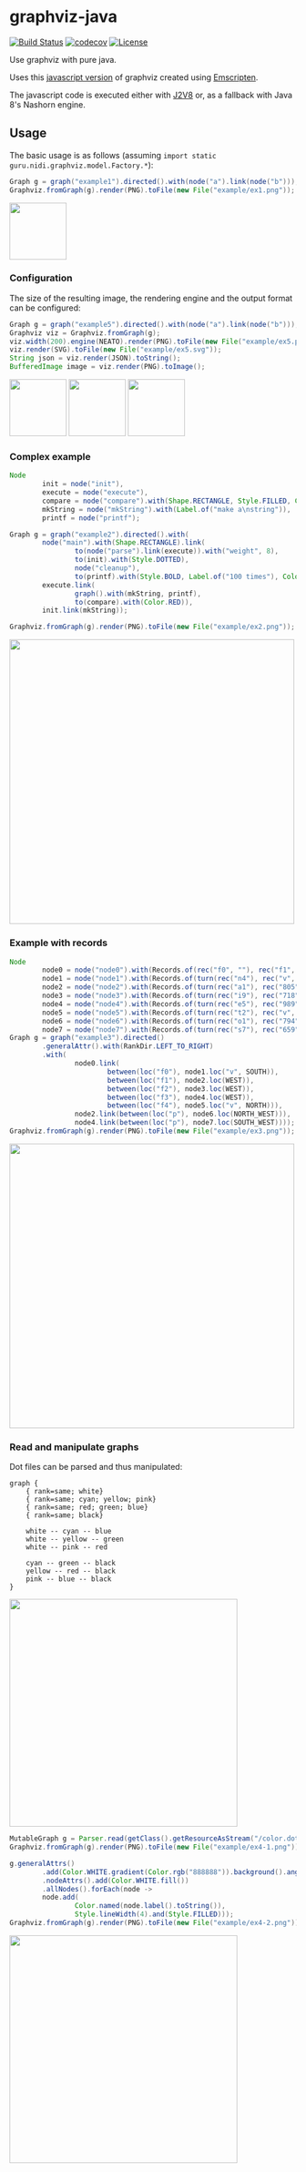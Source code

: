 # graphviz-java 
[![Build Status](https://travis-ci.org/nidi3/graphviz-java.svg)](https://travis-ci.org/nidi3/graphviz-java)
[![codecov](https://codecov.io/gh/nidi3/graphviz-java/branch/master/graph/badge.svg)](https://codecov.io/gh/nidi3/graphviz-java)
[![License](https://img.shields.io/badge/License-Apache%202.0-blue.svg)](https://opensource.org/licenses/Apache-2.0)

Use graphviz with pure java.

Uses this [javascript version](https://github.com/mdaines/viz.js) of graphviz created using 
[Emscripten](https://github.com/kripken/emscripten).

The javascript code is executed either with [J2V8](https://github.com/eclipsesource/J2V8) or, 
as a fallback with Java 8's Nashorn engine.

## Usage
The basic usage is as follows (assuming `import static guru.nidi.graphviz.model.Factory.*`):

[//]: # (basic)
```java
Graph g = graph("example1").directed().with(node("a").link(node("b")));
Graphviz.fromGraph(g).render(PNG).toFile(new File("example/ex1.png"));
```
[//]: # (end)
<img src="https://rawgit.com/nidi3/graphviz-java/master/example/ex1.png" width="100">

### Configuration
The size of the resulting image, the rendering engine and the output format can be configured:

[//]: # (config)
```java
Graph g = graph("example5").directed().with(node("a").link(node("b")));
Graphviz viz = Graphviz.fromGraph(g);
viz.width(200).engine(NEATO).render(PNG).toFile(new File("example/ex5.png"));
viz.render(SVG).toFile(new File("example/ex5.svg"));
String json = viz.render(JSON).toString();
BufferedImage image = viz.render(PNG).toImage();
```
[//]: # (end)
<img src="https://rawgit.com/nidi3/graphviz-java/master/example/ex5b.png" width="100">
<img src="https://rawgit.com/nidi3/graphviz-java/master/example/ex5s.png" width="100">
<img src="https://rawgit.com/nidi3/graphviz-java/master/example/ex5.svg" width="100">

### Complex example

[//]: # (complex)
```java
Node
        init = node("init"),
        execute = node("execute"),
        compare = node("compare").with(Shape.RECTANGLE, Style.FILLED, Color.hsv(.7, .3, 1.0)),
        mkString = node("mkString").with(Label.of("make a\nstring")),
        printf = node("printf");

Graph g = graph("example2").directed().with(
        node("main").with(Shape.RECTANGLE).link(
                to(node("parse").link(execute)).with("weight", 8),
                to(init).with(Style.DOTTED),
                node("cleanup"),
                to(printf).with(Style.BOLD, Label.of("100 times"), Color.RED)),
        execute.link(
                graph().with(mkString, printf),
                to(compare).with(Color.RED)),
        init.link(mkString));

Graphviz.fromGraph(g).render(PNG).toFile(new File("example/ex2.png"));
```
[//]: # (end)
<img src="https://rawgit.com/nidi3/graphviz-java/master/example/ex2.png" width="500">

### Example with records
[//]: # (records)
```java
Node
        node0 = node("node0").with(Records.of(rec("f0", ""), rec("f1", ""), rec("f2", ""), rec("f3", ""), rec("f4", ""))),
        node1 = node("node1").with(Records.of(turn(rec("n4"), rec("v", "719"), rec("")))),
        node2 = node("node2").with(Records.of(turn(rec("a1"), rec("805"), rec("p", "")))),
        node3 = node("node3").with(Records.of(turn(rec("i9"), rec("718"), rec("")))),
        node4 = node("node4").with(Records.of(turn(rec("e5"), rec("989"), rec("p", "")))),
        node5 = node("node5").with(Records.of(turn(rec("t2"), rec("v", "959"), rec("")))),
        node6 = node("node6").with(Records.of(turn(rec("o1"), rec("794"), rec("")))),
        node7 = node("node7").with(Records.of(turn(rec("s7"), rec("659"), rec(""))));
Graph g = graph("example3").directed()
        .generalAttr().with(RankDir.LEFT_TO_RIGHT)
        .with(
                node0.link(
                        between(loc("f0"), node1.loc("v", SOUTH)),
                        between(loc("f1"), node2.loc(WEST)),
                        between(loc("f2"), node3.loc(WEST)),
                        between(loc("f3"), node4.loc(WEST)),
                        between(loc("f4"), node5.loc("v", NORTH))),
                node2.link(between(loc("p"), node6.loc(NORTH_WEST))),
                node4.link(between(loc("p"), node7.loc(SOUTH_WEST))));
Graphviz.fromGraph(g).render(PNG).toFile(new File("example/ex3.png"));
```
[//]: # (end)
<img src="https://rawgit.com/nidi3/graphviz-java/master/example/ex3.png" width="500">

### Read and manipulate graphs

Dot files can be parsed and thus manipulated:

```
graph {
    { rank=same; white}
    { rank=same; cyan; yellow; pink}
    { rank=same; red; green; blue}
    { rank=same; black}

    white -- cyan -- blue
    white -- yellow -- green
    white -- pink -- red

    cyan -- green -- black
    yellow -- red -- black
    pink -- blue -- black
}
```
<img src="https://rawgit.com/nidi3/graphviz-java/master/example/ex4-1.png" width="400">

[//]: # (manipulate)
```java
MutableGraph g = Parser.read(getClass().getResourceAsStream("/color.dot"));
Graphviz.fromGraph(g).render(PNG).toFile(new File("example/ex4-1.png"));

g.generalAttrs()
        .add(Color.WHITE.gradient(Color.rgb("888888")).background().angle(90))
        .nodeAttrs().add(Color.WHITE.fill())
        .allNodes().forEach(node ->
        node.add(
                Color.named(node.label().toString()),
                Style.lineWidth(4).and(Style.FILLED)));
Graphviz.fromGraph(g).render(PNG).toFile(new File("example/ex4-2.png"));
```
[//]: # (end)
<img src="https://rawgit.com/nidi3/graphviz-java/master/example/ex4-2.png" width="400">
